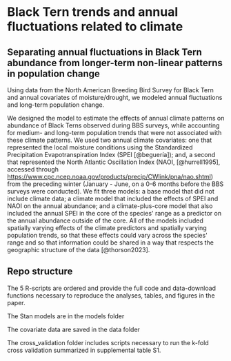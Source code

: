 # Black Tern trends and annual fluctuations related to climate

## Separating annual fluctuations in Black Tern abundance from longer-term non-linear patterns in population change

Using data from the North American Breeding Bird Survey for Black Tern and annual covariates of moisture/drought, we modeled annual fluctuations and long-term population change. 

We designed the model to estimate the effects of annual climate patterns on abundance of Black Terns observed during BBS surveys, while accounting for medium- and long-term population trends that were not associated with these climate patterns. We used two annual climate covariates: one that represented the local moisture conditions using the Standardized Precipitation Evapotranspiration Index (SPEI [@beguería]); and, a second that represented the North Atlantic Oscillation Index (NAOI, [@hurrell1995], accessed through https://www.cpc.ncep.noaa.gov/products/precip/CWlink/pna/nao.shtml) from the preceding winter (January - June, on a 0-6 months before the BBS surveys were conducted). We fit three models: a base model that did not include climate data; a climate model that included the effects of SPEI and NAOI on the annual abundance; and a climate-plus-core model that also included the annual SPEI in the core of the species' range as a predictor on the annual abundance outside of the core. All of the models included spatially varying effects of the climate predictors and spatially varying population trends, so that these effects could vary across the species' range and so that information could be shared in a way that respects the geographic structure of the data [@thorson2023].

## Repo structure

The 5 R-scripts are ordered and provide the full code and data-download functions necessary to reproduce the analyses, tables, and figures in the paper. 

The Stan models are in the models folder

The covariate data are saved in the data folder

The cross_validation folder includes scripts necessary to run the k-fold cross validation summarized in supplemental table S1.




